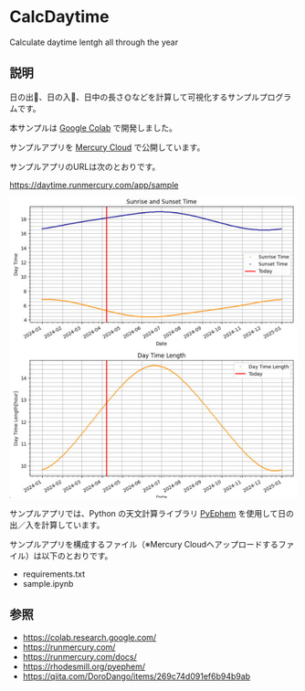 # CalcDaytime
Calculate daytime lentgh all through the year

## 説明

日の出🌅、日の入🌇、日中の長さ🌞などを計算して可視化するサンプルプログラムです。

本サンプルは [Google Colab](https://colab.research.google.com/) で開発しました。

サンプルアプリを [Mercury Cloud](https://runmercury.com/) で公開しています。

サンプルアプリのURLは次のとおりです。

https://daytime.runmercury.com/app/sample

![image](assets/SampleAppImage.jpg)

サンプルアプリでは、Python の天文計算ライブラリ [PyEphem](https://rhodesmill.org/pyephem/) を使用して日の出／入を計算しています。

サンプルアプリを構成するファイル（※Mercury Cloudへアップロードするファイル）は以下のとおりです。

* requirements.txt
* sample.ipynb

## 参照
* https://colab.research.google.com/
* https://runmercury.com/
* https://runmercury.com/docs/
* https://rhodesmill.org/pyephem/
* https://qiita.com/DoroDango/items/269c74d091ef6b94b9ab
